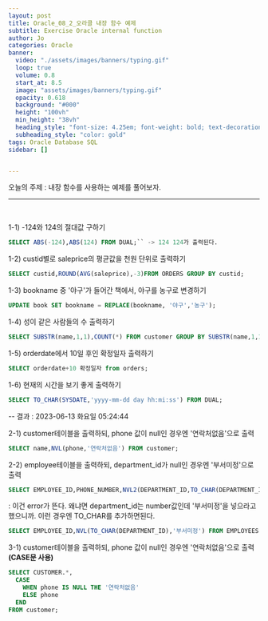 ```yaml
---
layout: post
title: Oracle_08_2_오라클 내장 함수 예제
subtitle: Exercise Oracle internal function 
author: Jo
categories: Oracle
banner:
  video: "./assets/images/banners/typing.gif"
  loop: true
  volume: 0.8
  start_at: 8.5
  image: "assets/images/banners/typing.gif"
  opacity: 0.618
  background: "#000"
  height: "100vh"
  min_height: "38vh"
  heading_style: "font-size: 4.25em; font-weight: bold; text-decoration: underline"
  subheading_style: "color: gold"
tags: Oracle Database SQL
sidebar: []


---
```


오늘의 주제 :  내장 함수를 사용하는 예제를 풀어보자. <br>
 * * *
 <br>
 
1-1) -124와 124의 절대값 구하기
```sql
SELECT ABS(-124),ABS(124) FROM DUAL;`` -> 124 124가 출력된다.
```
1-2) custid별로 saleprice의 평균값을 천원 단위로 출력하기
```sql
SELECT custid,ROUND(AVG(saleprice),-3)FROM ORDERS GROUP BY custid;
```
1-3) bookname 중 '야구'가 들어간 책에서, 야구를 농구로 변경하기
```sql
UPDATE book SET bookname = REPLACE(bookname, '야구','농구');
```
1-4) 성이 같은 사람들의 수 출력하기<br>
```sql
SELECT SUBSTR(name,1,1),COUNT(*) FROM customer GROUP BY SUBSTR(name,1,1);
```
1-5) orderdate에서 10일 후인 확정일자 출력하기
```sql
SELECT orderdate+10 확정일자 from orders;
```
1-6) 현재의 시간을 보기 좋게 출력하기
```sql
SELECT TO_CHAR(SYSDATE,'yyyy-mm-dd day hh:mi:ss') FROM DUAL;
```
  -- 결과 : 2023-06-13 화요일 05:24:44<br>

2-1) customer테이블을 출력하되, phone 값이 null인 경우엔 '연락처없음'으로 출력
```sql
SELECT name,NVL(phone,'연락처없음') FROM customer;
```
2-2) employee테이블을 출력하되, department_id가 null인 경우엔 '부서미정'으로 출력
```sql
SELECT EMPLOYEE_ID,PHONE_NUMBER,NVL2(DEPARTMENT_ID,TO_CHAR(DEPARTMENT_ID),'부서미정') FROM EMPLOYEES;
```
 : 이건 error가 뜬다. 왜냐면 department_id는 number값인데 '부서미정'을 넣으라고 했으니까. 이런 경우엔 TO_CHAR를 추가하면된다. 
 ```sql
 SELECT EMPLOYEE_ID,NVL(TO_CHAR(DEPARTMENT_ID),'부서미정') FROM EMPLOYEES;
 ```

3-1) customer테이블을 출력하되, phone 값이 null인 경우엔 '연락처없음'으로 출력<b>(CASE문 사용)</b>
```sql
SELECT CUSTOMER.*,
  CASE
    WHEN phone IS NULL THE '연락처없음'
    ELSE phone
  END
FROM customer;
```














